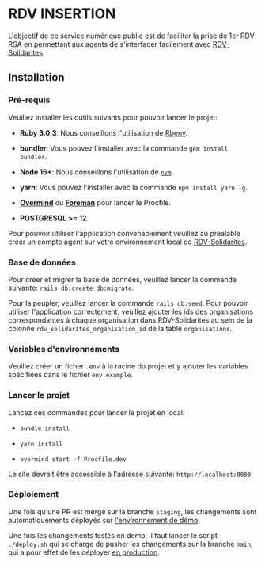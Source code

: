 # RDV INSERTION

L'objectif de ce service numérique public est de faciliter la prise de 1er RDV RSA en permettant aux agents
de s'interfacer facilement avec [RDV-Solidarites](https://github.com/betagouv/rdv-solidarites.fr).

## Installation

### Pré-requis

Veuillez installer les outils suivants pour pouvoir lancer le projet:

- **Ruby 3.0.3**: Nous conseillons l'utilisation de [Rbenv](https://github.com/rbenv/rbenv-installer#rbenv-installer--doctor-scripts).

- **bundler**: Vous pouvez l'installer avec la commande `gem install bundler`.
- **Node 16+**: Nous conseillons l'utilisation de [`nvm`](https://github.com/nvm-sh/nvm).
- **yarn**: Vous pouvez l'installer avec la commande `npm install yarn -g`.
- [**Overmind**](https://github.com/DarthSim/overmind) ou [**Foreman**](https://github.com/ddollar/foreman) pour lancer le Procfile.
- **POSTGRESQL >= 12**.

Pour pouvoir utiliser l'application convenablement veuillez au préalable créer un compte agent
sur votre environnement local de [RDV-Solidarites](https://github.com/betagouv/rdv-solidarites.fr).

### Base de données

Pour créer et migrer la base de données, veuillez lancer la commande suivante: `rails db:create db:migrate`.

Pour la peupler, veuillez lancer la commande `rails db:seed`.
Pour pouvoir utiliser l'application correctement, veuillez ajouter les ids des organisations correspondantes
à chaque organisation dans RDV-Solidarites au sein de la colonne `rdv_solidarites_organisation_id` de la table `organisations`.

### Variables d'environnements

Veuillez créer un ficher `.env` à la racine du projet et y ajouter les variables spécifiées dans le fichier `env.example`.

### Lancer le projet

Lancez ces commandes pour lancer le projet en local:

- `bundle install`

- `yarn install`

- `overmind start -f Procfile.dev`

Le site devrait être accessible à l'adresse suivante: `http://localhost:8000`

### Déploiement

Une fois qu'une PR est mergé sur la branche `staging`, les changements sont automatiquements déployés sur [l'environnement de démo](https://www.rdv-insertion-demo.fr).

Une fois les changements testés en demo, il faut lancer le script `./deploy.sh` qui se charge de pusher les changements sur la branche `main`, qui a pour effet de les déployer [en production](https://www.rdv-insertion.fr).
